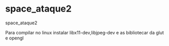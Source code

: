 space_ataque2
=============

space_ataque2

Para compilar no linux instalar libx11-dev,libjpeg-dev e as bibliotecar da glut e opengl
